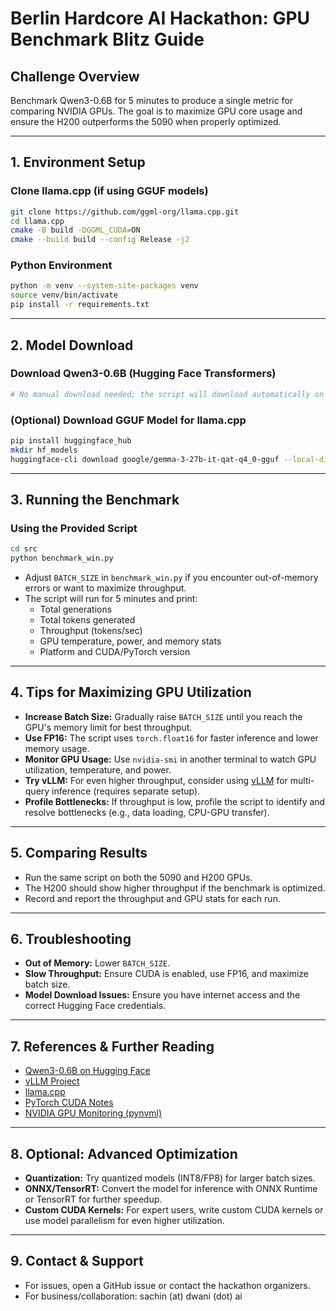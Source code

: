 # Berlin Hardcore AI Hackathon: GPU Benchmark Blitz Guide

## Challenge Overview
Benchmark Qwen3-0.6B for 5 minutes to produce a single metric for comparing NVIDIA GPUs. The goal is to maximize GPU core usage and ensure the H200 outperforms the 5090 when properly optimized.

---

## 1. Environment Setup

### Clone llama.cpp (if using GGUF models)
```bash
git clone https://github.com/ggml-org/llama.cpp.git
cd llama.cpp
cmake -B build -DGGML_CUDA=ON
cmake --build build --config Release -j2
```

### Python Environment
```bash
python -m venv --system-site-packages venv
source venv/bin/activate
pip install -r requirements.txt
```

---

## 2. Model Download

### Download Qwen3-0.6B (Hugging Face Transformers)
```bash
# No manual download needed; the script will download automatically on first run.
```

### (Optional) Download GGUF Model for llama.cpp
```bash
pip install huggingface_hub
mkdir hf_models
huggingface-cli download google/gemma-3-27b-it-qat-q4_0-gguf --local-dir hf_models/
```

---

## 3. Running the Benchmark

### Using the Provided Script
```bash
cd src
python benchmark_win.py
```
- Adjust `BATCH_SIZE` in `benchmark_win.py` if you encounter out-of-memory errors or want to maximize throughput.
- The script will run for 5 minutes and print:
  - Total generations
  - Total tokens generated
  - Throughput (tokens/sec)
  - GPU temperature, power, and memory stats
  - Platform and CUDA/PyTorch version

---

## 4. Tips for Maximizing GPU Utilization
- **Increase Batch Size:** Gradually raise `BATCH_SIZE` until you reach the GPU's memory limit for best throughput.
- **Use FP16:** The script uses `torch.float16` for faster inference and lower memory usage.
- **Monitor GPU Usage:** Use `nvidia-smi` in another terminal to watch GPU utilization, temperature, and power.
- **Try vLLM:** For even higher throughput, consider using [vLLM](https://github.com/vllm-project/vllm) for multi-query inference (requires separate setup).
- **Profile Bottlenecks:** If throughput is low, profile the script to identify and resolve bottlenecks (e.g., data loading, CPU-GPU transfer).

---

## 5. Comparing Results
- Run the same script on both the 5090 and H200 GPUs.
- The H200 should show higher throughput if the benchmark is optimized.
- Record and report the throughput and GPU stats for each run.

---

## 6. Troubleshooting
- **Out of Memory:** Lower `BATCH_SIZE`.
- **Slow Throughput:** Ensure CUDA is enabled, use FP16, and maximize batch size.
- **Model Download Issues:** Ensure you have internet access and the correct Hugging Face credentials.

---

## 7. References & Further Reading
- [Qwen3-0.6B on Hugging Face](https://huggingface.co/Qwen/Qwen3-0.6B)
- [vLLM Project](https://github.com/vllm-project/vllm)
- [llama.cpp](https://github.com/ggml-org/llama.cpp)
- [PyTorch CUDA Notes](https://pytorch.org/docs/stable/notes/cuda.html)
- [NVIDIA GPU Monitoring (pynvml)](https://pypi.org/project/pynvml/)

---

## 8. Optional: Advanced Optimization
- **Quantization:** Try quantized models (INT8/FP8) for larger batch sizes.
- **ONNX/TensorRT:** Convert the model for inference with ONNX Runtime or TensorRT for further speedup.
- **Custom CUDA Kernels:** For expert users, write custom CUDA kernels or use model parallelism for even higher utilization.

---

## 9. Contact & Support
- For issues, open a GitHub issue or contact the hackathon organizers.
- For business/collaboration: sachin (at) dwani (dot) ai 